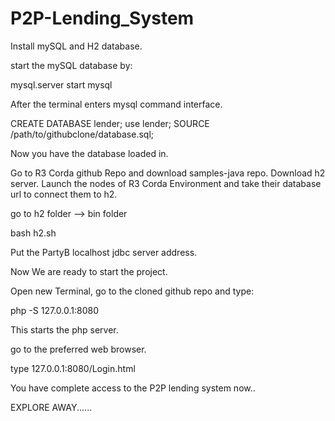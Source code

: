 # P2P-Lending_System
Install mySQL and H2 database.

start the mySQL database by:

mysql.server start
mysql

After the terminal enters mysql command interface.

CREATE DATABASE lender;
use lender;
SOURCE /path/to/githubclone/database.sql;

Now you have the database loaded in.

Go to R3 Corda github Repo and download samples-java repo. Download h2 server.
Launch the nodes of R3 Corda Environment and take their database url to connect them to h2.

go to h2 folder --> bin folder

bash h2.sh

Put the PartyB localhost jdbc server address.


Now We are ready to start the project.

Open new Terminal, go to the cloned github repo and type:

php -S 127.0.0.1:8080

This starts the php server.

go to the preferred web browser.

type 127.0.0.1:8080/Login.html


You have complete access to the P2P lending system now.. 

EXPLORE AWAY......

